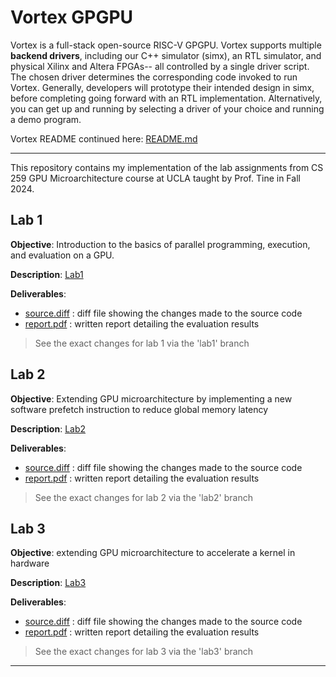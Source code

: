 # Vortex GPGPU

Vortex is a full-stack open-source RISC-V GPGPU. Vortex supports multiple **backend drivers**, including our C++ simulator (simx), an RTL simulator, and physical Xilinx and Altera FPGAs-- all controlled by a single driver script. The chosen driver determines the corresponding code invoked to run Vortex. Generally, developers will prototype their intended design in simx, before completing going forward with an RTL implementation. Alternatively, you can get up and running by selecting a driver of your choice and running a demo program.

Vortex README continued here: [README.md](./Vortex_README.md)

---

This repository contains my implementation of the lab assignments from CS 259 GPU Microarchitecture course at UCLA taught by Prof. Tine in Fall 2024.

## Lab 1

 **Objective**: Introduction to the basics of parallel programming, execution, and evaluation on a GPU.

 **Description**: [Lab1](./labs/lab1/cs259_lab1.pdf)

 **Deliverables**:
 - [source.diff](./labs/lab1/source.diff) : diff file showing the changes made to the source code
 - [report.pdf](./labs/lab1/gpu_lab1_report.pdf) :  written report detailing the evaluation results

 > See the exact changes for lab 1 via the 'lab1' branch

## Lab 2

 **Objective**:  Extending GPU microarchitecture by implementing a new software prefetch instruction to reduce global memory latency

 **Description**: [Lab2](./labs/lab1/cs259_lab2.pdf)

 **Deliverables**:
 - [source.diff](./labs/lab2/source.diff) : diff file showing the changes made to the source code
 - [report.pdf](./labs/lab2/gpu_lab2_report.pdf) :  written report detailing the evaluation results

 > See the exact changes for lab 2 via the 'lab2' branch

 ## Lab 3

 **Objective**:   extending GPU microarchitecture to accelerate a kernel in hardware

 **Description**: [Lab3](./labs/lab3/cs259_lab3.pdf)

 **Deliverables**:
 - [source.diff](./labs/lab3/source.diff) : diff file showing the changes made to the source code
 - [report.pdf](./labs/lab3/gpu_lab3_report.pdf) :  written report detailing the evaluation results

 > See the exact changes for lab 3 via the 'lab3' branch

 ---